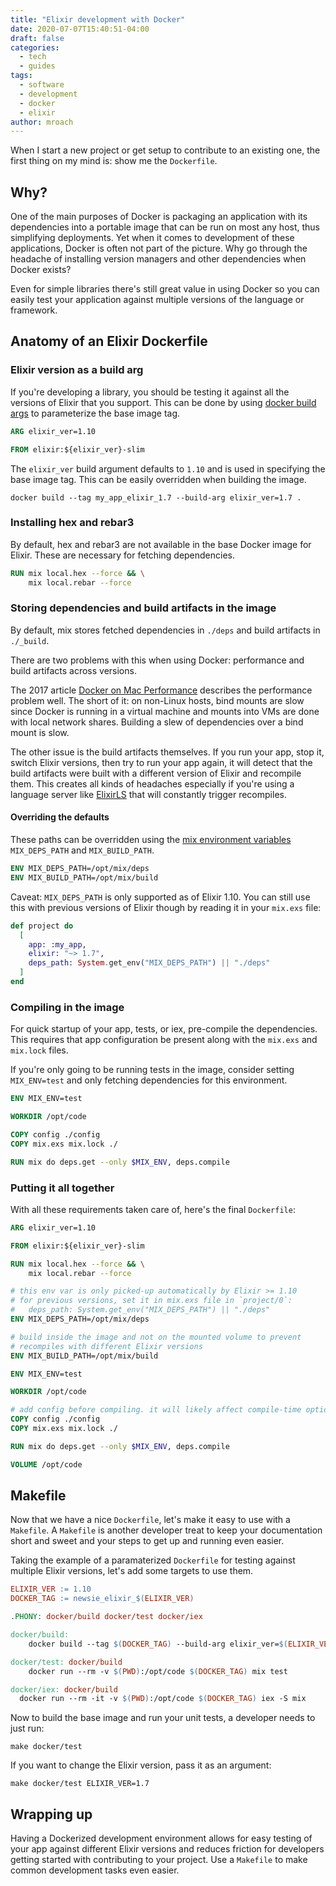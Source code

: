 ```yaml
---
title: "Elixir development with Docker"
date: 2020-07-07T15:40:51-04:00
draft: false
categories:
  - tech
  - guides
tags:
  - software
  - development
  - docker
  - elixir
author: mroach
---
```


When I start a new project or get setup to contribute to an existing one, the first thing on my mind is: show me the `Dockerfile`.

## Why?

One of the main purposes of Docker is packaging an application with its dependencies into a portable image that can be run on most any host, thus simplifying deployments. Yet when it comes to development of these applications, Docker is often not part of the picture. Why go through the headache of installing version managers and other dependencies when Docker exists?

Even for simple libraries there's still great value in using Docker so you can easily test your application against multiple versions of the language or framework.

## Anatomy of an Elixir Dockerfile

### Elixir version as a build arg

If you're developing a library, you should be testing it against all the versions of Elixir that you support. This can be done by using [docker build args] to parameterize the base image tag.

```dockerfile
ARG elixir_ver=1.10

FROM elixir:${elixir_ver}-slim
```

The `elixir_ver` build argument defaults to `1.10` and is used in specifying the base image tag.
This can be easily overridden when building the image.

```shell
docker build --tag my_app_elixir_1.7 --build-arg elixir_ver=1.7 .
```

### Installing hex and rebar3

By default, hex and rebar3 are not available in the base Docker image for Elixir.
These are necessary for fetching dependencies.

```dockerfile
RUN mix local.hex --force && \
    mix local.rebar --force
```

### Storing dependencies and build artifacts in the image

By default, mix stores fetched dependencies in `./deps` and build artifacts in `./_build`.

There are two problems with this when using Docker: performance and build artifacts across versions.

The 2017 article [Docker on Mac Performance] describes the performance problem well. The short of it: on non-Linux hosts, bind mounts are slow since Docker is running in a virtual machine and mounts into VMs are done with local network shares. Building a slew of dependencies over a bind mount is slow.

The other issue is the build artifacts themselves. If you run your app, stop it, switch Elixir versions, then try to run your app again, it will detect that the build artifacts were built with a different version of Elixir and recompile them. This creates all kinds of headaches especially if you're using a language server like [ElixirLS] that will constantly trigger recompiles.

#### Overriding the defaults

These paths can be overridden using the [mix environment variables] `MIX_DEPS_PATH` and `MIX_BUILD_PATH`.

```dockerfile
ENV MIX_DEPS_PATH=/opt/mix/deps
ENV MIX_BUILD_PATH=/opt/mix/build
```

Caveat: `MIX_DEPS_PATH` is only supported as of Elixir 1.10. You can still use this with previous versions of Elixir though by reading it in your `mix.exs` file:

```elixir
def project do
  [
    app: :my_app,
    elixir: "~> 1.7",
    deps_path: System.get_env("MIX_DEPS_PATH") || "./deps"
  ]
end
```

### Compiling in the image

For quick startup of your app, tests, or iex, pre-compile the dependencies. This requires that app configuration be present along with the `mix.exs` and `mix.lock` files.

If you're only going to be running tests in the image, consider setting `MIX_ENV=test` and only fetching dependencies for this environment.

```dockerfile
ENV MIX_ENV=test

WORKDIR /opt/code

COPY config ./config
COPY mix.exs mix.lock ./

RUN mix do deps.get --only $MIX_ENV, deps.compile
```

### Putting it all together

With all these requirements taken care of, here's the final `Dockerfile`:

```dockerfile
ARG elixir_ver=1.10

FROM elixir:${elixir_ver}-slim

RUN mix local.hex --force && \
    mix local.rebar --force

# this env var is only picked-up automatically by Elixir >= 1.10
# for previous versions, set it in mix.exs file in `project/0`:
#   deps_path: System.get_env("MIX_DEPS_PATH") || "./deps"
ENV MIX_DEPS_PATH=/opt/mix/deps

# build inside the image and not on the mounted volume to prevent
# recompiles with different Elixir versions
ENV MIX_BUILD_PATH=/opt/mix/build

ENV MIX_ENV=test

WORKDIR /opt/code

# add config before compiling. it will likely affect compile-time options
COPY config ./config
COPY mix.exs mix.lock ./

RUN mix do deps.get --only $MIX_ENV, deps.compile

VOLUME /opt/code
```

## Makefile

Now that we have a nice `Dockerfile`, let's make it easy to use with a `Makefile`.
A `Makefile` is another developer treat to keep your documentation short and sweet and your steps to get up and running even easier.

Taking the example of a paramaterized `Dockerfile` for testing against multiple Elixir versions, let's add some targets to use them.

```makefile
ELIXIR_VER := 1.10
DOCKER_TAG := newsie_elixir_$(ELIXIR_VER)

.PHONY: docker/build docker/test docker/iex

docker/build:
	docker build --tag $(DOCKER_TAG) --build-arg elixir_ver=$(ELIXIR_VER) .

docker/test: docker/build
	docker run --rm -v $(PWD):/opt/code $(DOCKER_TAG) mix test

docker/iex: docker/build
  docker run --rm -it -v $(PWD):/opt/code $(DOCKER_TAG) iex -S mix
```

Now to build the base image and run your unit tests, a developer needs to just run:

```shell
make docker/test
```

If you want to change the Elixir version, pass it as an argument:

```shell
make docker/test ELIXIR_VER=1.7
```

## Wrapping up

Having a Dockerized development environment allows for easy testing of your app against different Elixir versions and reduces friction for developers getting started with contributing to your project. Use a `Makefile` to make common development tasks even easier.

[docker build args]: https://docs.docker.com/engine/reference/commandline/build/#set-build-time-variables---build-arg
[mix environment variables]: https://hexdocs.pm/mix/Mix.html#module-environment-variables
[Docker on Mac Performance]: https://www.amazee.io/blog/post/docker-on-mac-performance-docker-machine-vs-docker-for-mac
[ElixirLS]: https://github.com/elixir-lsp/elixir-ls
